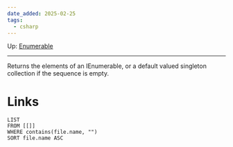 ```yaml
---
date_added: 2025-02-25
tags:
  - csharp
---
```

Up: [Enumerable](Enumerable.md)
___
 Returns the elements of an IEnumerable, or a default valued singleton collection if the sequence is empty.
# Links
```dataview
LIST
FROM [[]]
WHERE contains(file.name, "")
SORT file.name ASC
```
